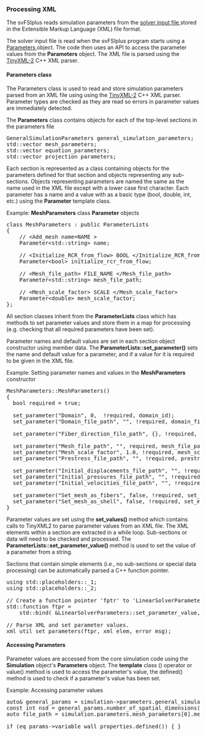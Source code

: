 <h3 id="developer_xml"> Processing XML</h3>
The svFSIplus reads simulation parameters from the <a href="#solver_input_file"> solver input file </a> 
stored in the Extensible Markup Language (XML) file format.

The solver input file is read when the svFSIplus program starts using a 
<a href="https://github.com/SimVascular/svFSIplus/blob/main/Code/Source/svFSI/Parameters.h"> Parameters </a> object.
The code then uses an API to access the parameter values from the <strong>Parameters</strong> object.
The XML file is parsed using the <a href="https://github.com/leethomason/tinyxml2"> TinyXML-2</a> C++ XML parser.

<!-- ---------------------------------------------------------- -->
<!-- -------------------- Parameters class -------------------- -->
<!-- ---------------------------------------------------------- -->

<h4 id="developer_xml_parameters_class"> Parameters class </h4>
The Parameters class is used to read and store simulation parameters parsed from an XML file using using 
the <a href="https://github.com/leethomason/tinyxml2"> TinyXML-2</a> C++ XML parser. Parameter types are checked 
as they are read so errors in parameter values are immediately detected.

The <strong>Parameters</strong>  class contains objects for each of the top-level sections in the parameters file
<pre>
GeneralSimulationParameters general_simulation_parameters;
std::vector<MeshParameters*> mesh_parameters;
std::vector<EquationParameters*> equation_parameters;
std::vector<ProjectionParameters*> projection_parameters;
</pre>
Each section is represented as a class containing objects for the parameters defined for that section and objects representing any sub-sections. Objects representing parameters are named the same as the name used in the XML file except with a lower case first character. Each parameter has a name and a value with as a basic type (bool, double, int, etc.) using the <strong>Parameter</strong> template class.

Example: <strong>MeshParameters</strong> class <strong>Parameter</strong> objects

<pre>
class MeshParameters : public ParameterLists
{
    // &lt;Add_mesh name=NAME >
    Parameter&lt;std::string> name;                       
 
    // &lt;Initialize_RCR_from_flow> BOOL &lt;/Initialize_RCR_from_flow>
    Parameter&lt;bool> initialize_rcr_from_flow;          
 
    // &lt;Mesh_file_path> FILE_NAME &lt;/Mesh_file_path>
    Parameter&lt;std::string> mesh_file_path;             
    
    // &lt;Mesh_scale_factor> SCALE &lt;/Mesh_scale_factor>
    Parameter&lt;double> mesh_scale_factor;               
};
</pre>


All section classes inherit from the <strong>ParameterLists</strong> class which has methods to set parameter values and store them in a map for processing (e.g. checking that all required parameters have been set).

Parameter names and default values are set in each section object constructor using member data. The <strong>ParameterLists::set_parameter()</strong> sets the name and default value for a parameter, and if a value for it is required to be given in the XML file.


Example: Setting parameter names and values in the <strong>MeshParameters</strong> constructor
<pre>
MeshParameters::MeshParameters()
{
  bool required = true;
 
  set_parameter("Domain", 0,  !required, domain_id);
  set_parameter("Domain_file_path", "", !required, domain_file_path);
 
  set_parameter("Fiber_direction_file_path", {}, !required, fiber_direction_file_paths);
 
  set_parameter("Mesh_file_path", "", required, mesh_file_path);
  set_parameter("Mesh_scale_factor", 1.0, !required, mesh_scale_factor);
  set_parameter("Prestress_file_path", "", !required, prestress_file_path);
 
  set_parameter("Initial_displacements_file_path", "", !required, initial_displacements_file_path);
  set_parameter("Initial_pressures_file_path", "", !required, initial_pressures_file_path);
  set_parameter("Initial_velocities_file_path", "", !required, initial_velocities_file_path);
 
  set_parameter("Set_mesh_as_fibers", false, !required, set_mesh_as_fibers);
  set_parameter("Set_mesh_as_shell", false, !required, set_mesh_as_shell);
}
</pre>

Parameter values are set using the <strong>set_values()</strong> method which contains calls to TinyXML2 to parse parameter values from an XML file. The XML elements within a section are extracted in a while loop. Sub-sections or data will need to be checked and processed. The <strong>ParameterLists::set_parameter_value()</strong> method is used to set the value of a parameter from a string.

Sections that contain simple elements (i.e., no sub-sections or special data processing) can be automatically parsed
a C++ function pointer.
<pre>
using std::placeholders::_1;
using std::placeholders::_2;
 
// Create a function pointer 'fptr' to 'LinearSolverParameters::set_parameter_value'.
std::function<void(const std::string&, const std::string&)> ftpr =
    std::bind( &LinearSolverParameters::set_parameter_value, *this, _1, _2);
 
// Parse XML and set parameter values.
xml_util_set_parameters(ftpr, xml_elem, error_msg);
</pre>


<!-- ---------------------------------------------------------- -->
<!-- -------------------- Accessing Parameters ---------------- -->
<!-- ---------------------------------------------------------- -->

<h4 id="developer_xml_accessing_parameters"> Accessing Parameters</h4>
Parameter values are accessed from the core simulation code using the <strong>Simulation</strong> object's 
<strong>Parameters</strong>  object. The <strong>template</strong> class () operator or value() method is used to 
access the parameter's value, the defined() method is used to check if a parameter's value has been set.

Example: Accessing parameter values
<pre>
auto& general_params = simulation->parameters.general_simulation_parameters
const int nsd = general_params.number_of_spatial_dimensions();
auto file_path = simulation.parameters.mesh_parameters[0].mesh_file_path();
 
if (eq_params->variable_wall_properties.defined()) { }
</pre>





